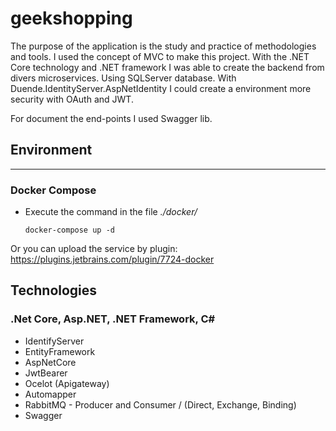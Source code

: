 # geekshopping
The purpose of the application is the study and practice of methodologies and tools.
I used the concept of MVC to make this project. With the .NET Core technology and .NET framework I was able to create the backend from divers microservices.
Using SQLServer database.
With Duende.IdentityServer.AspNetIdentity I could create a environment more security with OAuth and JWT.

For document the end-points I used Swagger lib.

## Environment
---
### Docker Compose
- Execute the command in the file *./docker/*

    ``` docker-compose up -d ```

Or you can upload the service by plugin: https://plugins.jetbrains.com/plugin/7724-docker

## Technologies
### .Net Core, Asp.NET, .NET Framework, C#
- IdentifyServer
- EntityFramework
- AspNetCore
- JwtBearer
- Ocelot (Apigateway)
- Automapper
- RabbitMQ - Producer and Consumer / (Direct, Exchange, Binding)
- Swagger

